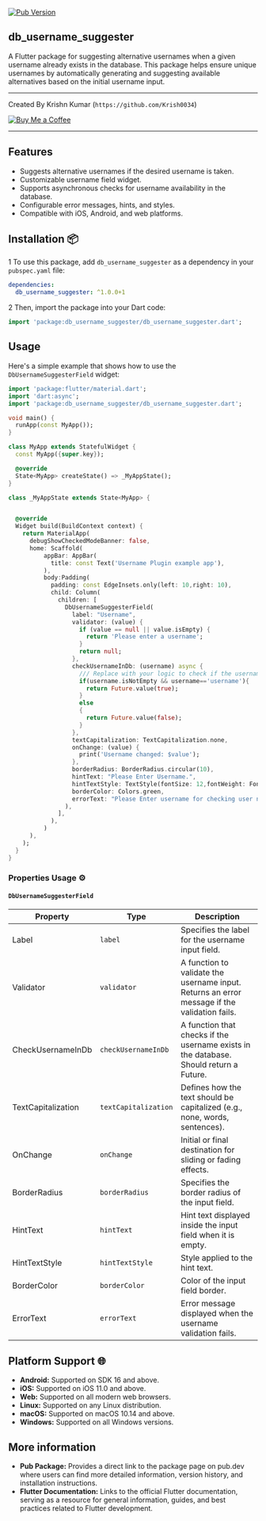 
[![Pub Version](https://img.shields.io/badge/pub-v1.0.0+1-blue?style=flat-square&logo=dart&logoColor=white)](https://pub.dev/packages/example_package)

## db_username_suggester

A Flutter package for suggesting alternative usernames when a given username already exists in the database. This package helps ensure unique usernames by automatically generating and suggesting available alternatives based on the initial username input.


---

Created By Krishn Kumar (`https://github.com/Krish0034`)

[![Buy Me a Coffee](https://img.shields.io/badge/Buy%20Me%20a%20Coffee-F7BA2A?style=for-the-badge&logo=buy-me-a-coffee&logoColor=black)](https://buymeacoffee.com/krish0034)


---

## Features

- Suggests alternative usernames if the desired username is taken.
- Customizable username field widget.
- Supports asynchronous checks for username availability in the database.
- Configurable error messages, hints, and styles.
- Compatible with iOS, Android, and web platforms.

## Installation 📦

1 To use this package, add `db_username_suggester` as a dependency in your `pubspec.yaml` file:

```yaml
dependencies:
  db_username_suggester: ^1.0.0+1
```
2 Then, import the package into your Dart code:

```dart
import 'package:db_username_suggester/db_username_suggester.dart';
```

## Usage

Here's a simple example that shows how to use the `DbUsernameSuggesterField` widget:

```dart
import 'package:flutter/material.dart';
import 'dart:async';
import 'package:db_username_suggester/db_username_suggester.dart';

void main() {
  runApp(const MyApp());
}

class MyApp extends StatefulWidget {
  const MyApp({super.key});

  @override
  State<MyApp> createState() => _MyAppState();
}

class _MyAppState extends State<MyApp> {


  @override
  Widget build(BuildContext context) {
    return MaterialApp(
      debugShowCheckedModeBanner: false,
      home: Scaffold(
          appBar: AppBar(
            title: const Text('Username Plugin example app'),
          ),
          body:Padding(
            padding: const EdgeInsets.only(left: 10,right: 10),
            child: Column(
              children: [
                DbUsernameSuggesterField(
                  label: "Username",
                  validator: (value) {
                    if (value == null || value.isEmpty) {
                      return 'Please enter a username';
                    }
                    return null;
                  },
                  checkUsernameInDb: (username) async {
                    /// Replace with your logic to check if the username exists in the DB
                    if(username.isNotEmpty && username=='username'){
                      return Future.value(true);
                    }
                    else
                    {
                      return Future.value(false);
                    }
                  },
                  textCapitalization: TextCapitalization.none,
                  onChange: (value) {
                    print('Username changed: $value');
                  },
                  borderRadius: BorderRadius.circular(10),
                  hintText: "Please Enter Username.",
                  hintTextStyle: TextStyle(fontSize: 12,fontWeight: FontWeight.w400,color: Colors.black.withOpacity(0.5)),
                  borderColor: Colors.green,
                  errorText: "Please Enter username for checking user name is exist or not",
                ),
              ],
            ),
          )
      ),
    );
  }
}

```


### Properties Usage ⚙️

#### `DbUsernameSuggesterField`

| Property           | Type                    | Description                                                                                  |
|--------------------|-------------------------|----------------------------------------------------------------------------------------------|
| Label              | `label`                 | Specifies the label for the username input field.                                            |
| Validator          | `validator`             | A function to validate the username input. Returns an error message if the validation fails. |
| CheckUsernameInDb  | `checkUsernameInDb`     | A function that checks if the username exists in the database. Should return a Future<bool>. |
| TextCapitalization | `textCapitalization`    | Defines how the text should be capitalized (e.g., none, words, sentences).                   |
| OnChange           | `onChange`              | Initial or final destination for sliding or fading effects.                                  |
| BorderRadius       | `borderRadius`          | Specifies the border radius of the input field.                                              |
| HintText           | `hintText`              | Hint text displayed inside the input field when it is empty.                                 |
| HintTextStyle      | `hintTextStyle`         | Style applied to the hint text.                                                              |
| BorderColor        | `borderColor`           | Color of the input field border.                                                             |
| ErrorText          | `errorText`             | Error message displayed when the username validation fails.                                  |


## Platform Support 🌐

- **Android:** Supported on SDK 16 and above.
- **iOS:** Supported on iOS 11.0 and above.
- **Web:** Supported on all modern web browsers.
- **Linux:** Supported on any Linux distribution.
- **macOS:** Supported on macOS 10.14 and above.
- **Windows:** Supported on all Windows versions.


## More information

- **Pub Package:** Provides a direct link to the package page on pub.dev where users can find more detailed information, version history, and installation instructions.
- **Flutter Documentation:** Links to the official Flutter documentation, serving as a resource for general information, guides, and best practices related to Flutter development.




